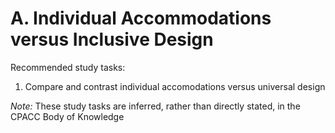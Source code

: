# A. Individual Accommodations versus Inclusive Design
Recommended study tasks:
1. Compare and contrast individual accomodations versus universal design

*Note:* These study tasks are inferred, rather than directly stated, in the CPACC Body of Knowledge